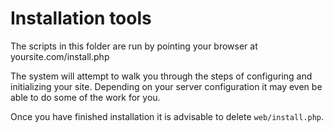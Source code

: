 # Installation tools

The scripts in this folder are run by pointing your browser at yoursite.com/install.php

The system will attempt to walk you through the steps of configuring and initializing your site. Depending on your server configuration it may even be able to do some of the work for you.

Once you have finished installation it is advisable to delete `web/install.php`.
